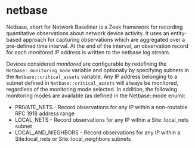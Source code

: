 # netbase
Netbase, short for Network Baseliner is a Zeek framework for recording quantitative observations about network device activity.  It uses an entity-based approach for capturing observations which are aggregated over a pre-defined time interval.  At the end of the interval, an observation record for each _monitored_ IP address is written to the netbase log stream.

Devices considered _monitored_ are configurable by redefining the `Netbase::monitoring_mode` variable and optionally by specifying subnets in the `Netbase::critical_assets` variable.  Any IP address belonging to a subnet defined in `Netbase::critical_assets` will always be monitored, regardless of the monitoring mode selected.  In addition, the following monitoring modes are available (as defined in the Netbase::mode enum):

* PRIVATE_NETS - Record observations for any IP within a non-routable RFC 1918 address range
* LOCAL_NETS - Record observations for any IP within a Site::local_nets subnet 
* LOCAL_AND_NIEGHBORS - Record observations for any IP within a Site:local_nets or Site::local_neighbors subnets




